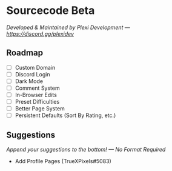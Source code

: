 # Sourcecode Beta

*Developed & Maintained by Plexi Development — https://discord.gg/plexidev*

## Roadmap
- [ ] Custom Domain
- [ ] Discord Login
- [ ] Dark Mode
- [ ] Comment System
- [ ] In-Browser Edits
- [ ] Preset Difficulties
- [ ] Better Page System
- [ ] Persistent Defaults (Sort By Rating, etc.)

## Suggestions

*Append your suggestions to the bottom! — No Format Required*

- Add Profile Pages (TrueXPixels#5083)
